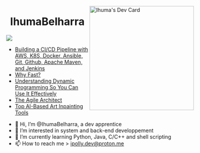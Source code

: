 <a href="https://app.daily.dev/Ihu_Ma"><img src="https://api.daily.dev/devcards/64e11fcca7f943a790e09e31b5c63948.png?r=kmk" width="280" alt="Ihuma's Dev Card" align="right" /></a>
<h1 align="center">IhumaBelharra</h1>

![](https://img.shields.io/badge/Code-Python-informational?style=flat&logo=python&logoColor=ffd343&color=ffd343)

<!-- daily.dev BOOKMARKS:START -->
- [Building a CI/CD Pipeline with AWS, K8S, Docker, Ansible, Git, Github, Apache Maven, and Jenkins](https://app.daily.dev/posts/JCjaB8adT?utm_source=rss&utm_medium=bookmarks&utm_campaign=Z1XgSyCBkf0yjD80kbM80)
- [Why Fast?](https://app.daily.dev/posts/3oftU486H?utm_source=rss&utm_medium=bookmarks&utm_campaign=Z1XgSyCBkf0yjD80kbM80)
- [Understanding Dynamic Programming So You Can Use It Effectively](https://app.daily.dev/posts/8Nv4P0RAy?utm_source=rss&utm_medium=bookmarks&utm_campaign=Z1XgSyCBkf0yjD80kbM80)
- [The Agile Architect](https://app.daily.dev/posts/FwioDKpyy?utm_source=rss&utm_medium=bookmarks&utm_campaign=Z1XgSyCBkf0yjD80kbM80)
- [Top AI-Based Art Inpainting Tools](https://app.daily.dev/posts/ZBdkNlCac?utm_source=rss&utm_medium=bookmarks&utm_campaign=Z1XgSyCBkf0yjD80kbM80)
<!-- daily.dev BOOKMARKS:END --> 

- 👋 Hi, I’m @IhumaBelharra, a dev apprentice 
- 👀 I’m interested in system and back-end developpement
- 🌱 I’m currently learning Python, Java, C/C++ and shell scripting
- 📫 How to reach me > ipolly.dev@proton.me


<!---
IhumaBelharra/IhumaBelharra is a ✨ special ✨ repository because its `README.md` (this file) appears on your GitHub profile.
You can click the Preview link to take a look at your changes.
--->
